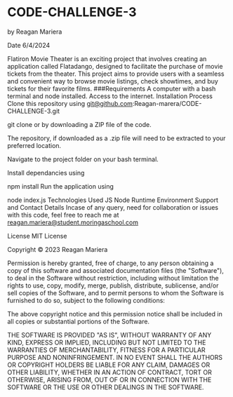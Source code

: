 # CODE-CHALLENGE-3

by Reagan Mariera

Date 6/4/2024


 Flatiron Movie Theater is an exciting project that involves creating an application called Flatadango, designed to facilitate the purchase of movie tickets from the theater. This project aims to provide users with a seamless and convenient way to browse movie listings, check showtimes, and buy tickets for their favorite films.
 ###Requirements
A computer with a bash terminal and node installed.
Access to the internet.
Installation Process
Clone this repository using git@github.com:Reagan-marera/CODE-CHALLENGE-3.git

  git clone 
or by downloading a ZIP file of the code.

The repository, if downloaded as a .zip file will need to be extracted to your preferred location.

Navigate to the project folder on your bash terminal.

Install dependancies using

  npm install
Run the application using

  node index.js
Technologies Used
JS
Node Runtime Environment
Support and Contact Details
Incase of any query, need for collaboration or issues with this code, feel free to reach me at reagan.mariera@student.moringaschool.com

License
MIT License

Copyright © 2023 Reagan Mariera

Permission is hereby granted, free of charge, to any person obtaining a copy of this software and associated documentation files (the "Software"), to deal in the Software without restriction, including without limitation the rights to use, copy, modify, merge, publish, distribute, sublicense, and/or sell copies of the Software, and to permit persons to whom the Software is furnished to do so, subject to the following conditions:

The above copyright notice and this permission notice shall be included in all copies or substantial portions of the Software.

THE SOFTWARE IS PROVIDED "AS IS", WITHOUT WARRANTY OF ANY KIND, EXPRESS OR IMPLIED, INCLUDING BUT NOT LIMITED TO THE WARRANTIES OF MERCHANTABILITY, FITNESS FOR A PARTICULAR PURPOSE AND NONINFRINGEMENT. IN NO EVENT SHALL THE AUTHORS OR COPYRIGHT HOLDERS BE LIABLE FOR ANY CLAIM, DAMAGES OR OTHER LIABILITY, WHETHER IN AN ACTION OF CONTRACT, TORT OR OTHERWISE, ARISING FROM, OUT OF OR IN CONNECTION WITH THE SOFTWARE OR THE USE OR OTHER DEALINGS IN THE SOFTWARE.
